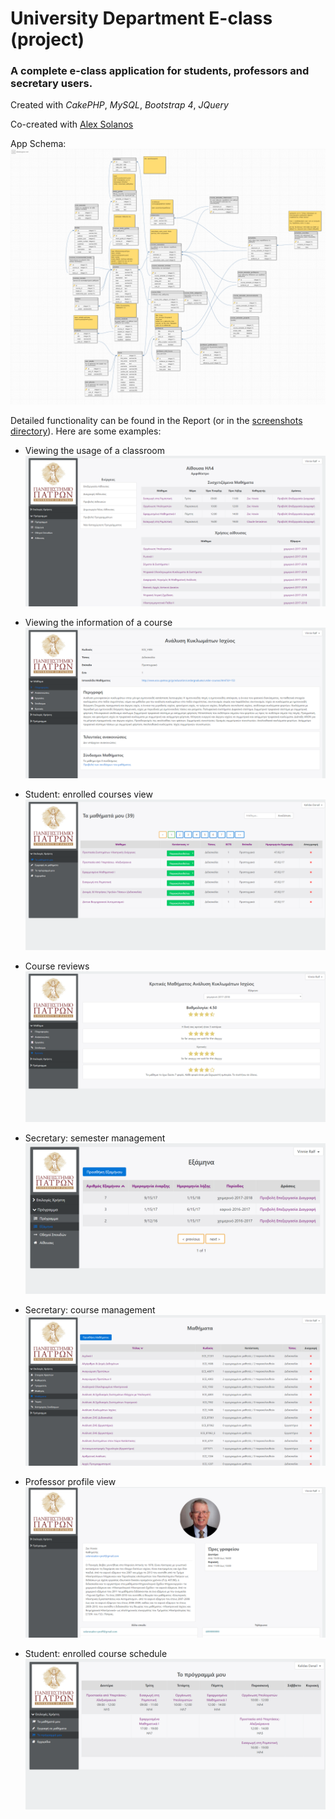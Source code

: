 # University Department E-class (project)

### A complete e-class application for students, professors and secretary users.

Created with *CakePHP*, *MySQL*, *Bootstrap 4*, *JQuery*

Co-created with [Alex Solanos](https://github.com/hytromo)

App Schema: ![app schema](https://github.com/themetalfleece/university-department-eclass-project/blob/master/Screenshots/db.png)

Detailed functionality can be found in the Report (or in the [screenshots directory](https://github.com/themetalfleece/university-department-eclass-project/tree/master/Screenshots)). Here are some examples:

* Viewing the usage of a classroom ![classroom usage](https://github.com/themetalfleece/university-department-eclass-project/blob/master/Screenshots/%CE%A4%CE%BC%CE%AE%CE%BC%CE%B1%20%CE%97.%CE%9C.%CE%A4.%CE%A5.%20%20%20%CE%91%CE%AF%CE%B8%CE%BF%CF%85%CF%83%CE%B1%20%CE%97%CE%9B4%20%20%20Vinnie%20Ralf.png)

* Viewing the information of a course ![course info](https://github.com/themetalfleece/university-department-eclass-project/blob/master/Screenshots/%CE%A4%CE%BC%CE%AE%CE%BC%CE%B1%20%CE%97.%CE%9C.%CE%A4.%CE%A5.%20%20%20%CE%91%CE%BD%CE%AC%CE%BB%CF%85%CF%83%CE%B7%20%CE%9A%CF%85%CE%BA%CE%BB%CF%89%CE%BC%CE%AC%CF%84%CF%89%CE%BD%20%CE%99%CF%83%CF%87%CF%8D%CE%BF%CF%82%20ECE_Y406.png)

* Student: enrolled courses view ![student enrolled courses](https://github.com/themetalfleece/university-department-eclass-project/blob/master/Screenshots/%CE%A4%CE%BC%CE%AE%CE%BC%CE%B1%20%CE%97.%CE%9C.%CE%A4.%CE%A5.%20%20%20%CE%91%CF%81%CF%87%CE%B9%CE%BA%CE%AE%20%20%20Kalidas%20Danail.png)

* Course reviews ![course reviews](https://github.com/themetalfleece/university-department-eclass-project/blob/master/Screenshots/%CE%A4%CE%BC%CE%AE%CE%BC%CE%B1%20%CE%97.%CE%9C.%CE%A4.%CE%A5.%20%20%20%CE%9A%CF%81%CE%B9%CF%84%CE%B9%CE%BA%CE%AD%CF%82%20%CE%BC%CE%B1%CE%B8%CE%AE%CE%BC%CE%B1%CF%84%CE%BF%CF%82%20%CE%91%CE%BD%CE%AC%CE%BB%CF%85%CF%83%CE%B7%20%CE%9A%CF%85%CE%BA%CE%BB%CF%89%CE%BC%CE%AC%CF%84%CF%89%CE%BD%20%CE%99%CF%83%CF%87%CF%8D%CE%BF%CF%82%20(2).png)

* Secretary: semester management ![secretery semester management](https://github.com/themetalfleece/university-department-eclass-project/blob/master/Screenshots/%CE%A4%CE%BC%CE%AE%CE%BC%CE%B1%20%CE%97.%CE%9C.%CE%A4.%CE%A5.%20%20%20%CE%9B%CE%AF%CF%83%CF%84%CE%B1%20%CE%95%CE%BE%CE%B1%CE%BC%CE%AE%CE%BD%CF%89%CE%BD%20%20%20Vinnie%20Ralf.png)

* Secretary: course management ![secretary course management](https://github.com/themetalfleece/university-department-eclass-project/blob/master/Screenshots/%CE%A4%CE%BC%CE%AE%CE%BC%CE%B1%20%CE%97.%CE%9C.%CE%A4.%CE%A5.%20%20%20%CE%9B%CE%AF%CF%83%CF%84%CE%B1%20%CE%9C%CE%B1%CE%B8%CE%AE%CE%BC%CE%AC%CF%84%CF%89%CE%BD%20%20%20Vinnie%20Ralf.png)

* Professor profile view ![professor profile view](https://github.com/themetalfleece/university-department-eclass-project/blob/master/Screenshots/%CE%A4%CE%BC%CE%AE%CE%BC%CE%B1%20%CE%97.%CE%9C.%CE%A4.%CE%A5.%20%20%20%CE%A0%CF%81%CE%BF%CF%86%CE%AF%CE%BB%20%CE%A7%CF%81%CE%AE%CF%83%CF%84%CE%B7%20%20%20Zac%20Howie.png)

* Student: enrolled course schedule ![student enrolled course schedule](https://github.com/themetalfleece/university-department-eclass-project/blob/master/Screenshots/%CE%A4%CE%BC%CE%AE%CE%BC%CE%B1%20%CE%97.%CE%9C.%CE%A4.%CE%A5.%20%20%20%CE%A4%CE%BF%20%CE%A0%CF%81%CF%8C%CE%B3%CF%81%CE%B1%CE%BC%CE%BC%CE%AC%20%CE%9C%CE%BF%CF%85.png)
